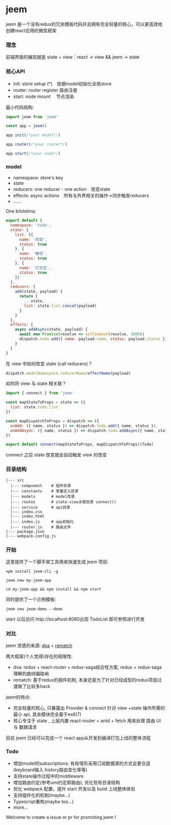 # jeem
jeem 是一个没有redux的冗余模板代码并且拥有完全轻量的核心，可以更高效地创建react应用的微型框架

### 理念

前端界面的展现就是 state + view：react -> view &&  jeem -> state

### 核心API

- init: store setup (*)　依据model初始化全局store
- router: router register 路由注册
- start: node mount 　节点渲染

最小代码结构:

```js
import jeem from 'jeem'

const app = jeem()

app.init(/*your model*/)

app.router(/*your router*/)

app.start(/*your node*/)
```

### model

- namespace: store's key  
- state
- reducers: one reducer - one action　改变state
- effects: async actions　所有与外界相关的操作->同步触发reducers
- ......

One bilotelma:

```js
export default {
  namespace: 'todo',
  state: {
    list: [{
      name: '吃饭',
      status: true
    }, {
      name: '睡觉',
      status: true
    }, {
      name: '打豆豆',
      status: true
    }]
  },
  reducers: {
    add(state, payload) {
      return {
        ...state,
        list: state.list.concat(payload)
      }
    }
  },
  effects: {
    async addAsync(state, payload) {
      await new Promise(resolve => setTimeout(resolve, 1000))
      dispatch.todo.add({ name: payload.name, status: payload.status })
    }
  }
}
```

在 view 中如何改变 state (call reducers) ?

```js
dispatch.modelNamespace.reducerName/effectName(payload)
```

如何将 view 与 state 相关联 ?

```js
import { connect } from 'jeem'

const mapStateToProps = state => ({
  list: state.todo.list
})

const mapDispatchToProps = dispatch => ({
  onAdd: ({ name, status }) => dispatch.todo.add({ name, status }),
  onAddAsync: ({ name, status }) => dispatch.todo.addAsync({ name, status })
})

export default connect(mapStateToProps, mapDispatchToProps)(Todo)
```

connect 之后 state 改变就会自动触发 view 的改变

### 目录结构

```
|--- src
  |--- component    # 组件目录
  |--- constants    # 常量定义目录
  |--- models       # model目录
  |--- routes       # state-view关联目录 connect()
  |--- service      # api目录
  |--- index.css
  |--- index.html
  |--- index.js     # app初始化
  |--- router.js    # 路由文件
|--- package.json
|--- webpack.config.js
```



### 开始

这里提供了一个脚手架工具用来快速生成 jeem 项目:

```
npm install jeem-cli -g

jeem new my-jeem-app

cd my-jeem-app && npm install && npm start
```

同时提供了一个示例模板:

```
jeem new jeem-demo --demo
```

start 以后访问 http://localhost:8080出现 TodoList 即可参照进行开发

### 对比

jeem 灵感的来源: [dva](https://github.com/dvajs/dva) + [rematch](https://github.com/rematch/rematch)

两大框架(个人觉得)存在的局限性:

- dva: redux + react-router + redux-saga结合性方案, redux + redux-saga 理解的曲线偏陡峭
- rematch: 基于redux的插件机制, 本身还是为了针对已经成型的redux项目过渡做了比较多hack

jeem的特点:

- 完全轻量的核心, 只暴露出 Provider & connect 针对 view +state 操作所需的最小 api, 其余模块完全基于es6(7)
- 核心专注于 state , 上层内置 react-router + antd + fetch 用来处理 路由 UI 与 数据请求

目前 jeem 已经可以完成一个 react app从开发到编译打包上线的整体流程

### Todo

- 增加model的subscriptions: 有些情形采用订阅数据源的方式会更合适(keyboard输入 history路由变化等等)
- 支持state操作过程中的middleware
- 增加路由约定(参考umi约定即路由), 优化现有目录结构
- 优化 webpack 配置，提升 start 开发以及 build 上线整体体验
- 支持插件化的机制(maybe...)
- Typescript重构(maybe too...)
- more...

Welcome to create a issue or pr for promoting jeem !







